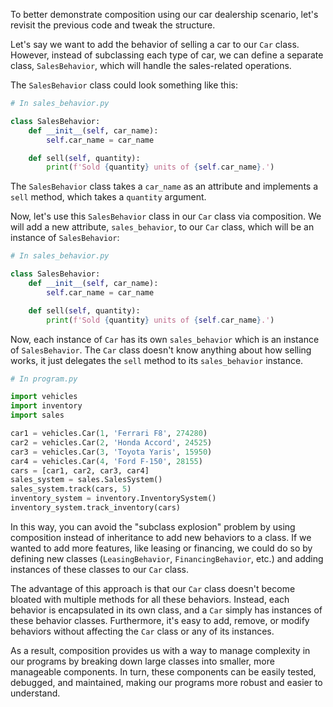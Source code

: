 To better demonstrate composition using our car dealership scenario, let's revisit the previous code and tweak the structure. 

Let's say we want to add the behavior of selling a car to our `Car` class. However, instead of subclassing each type of car, we can define a separate class, `SalesBehavior`, which will handle the sales-related operations.

The `SalesBehavior` class could look something like this:

```python
# In sales_behavior.py

class SalesBehavior:
    def __init__(self, car_name):
        self.car_name = car_name

    def sell(self, quantity):
        print(f'Sold {quantity} units of {self.car_name}.')
```

The `SalesBehavior` class takes a `car_name` as an attribute and implements a `sell` method, which takes a `quantity` argument.

Now, let's use this `SalesBehavior` class in our `Car` class via composition. We will add a new attribute, `sales_behavior`, to our `Car` class, which will be an instance of `SalesBehavior`:

```python
# In sales_behavior.py

class SalesBehavior:
    def __init__(self, car_name):
        self.car_name = car_name

    def sell(self, quantity):
        print(f'Sold {quantity} units of {self.car_name}.')

```

Now, each instance of `Car` has its own `sales_behavior` which is an instance of `SalesBehavior`. The `Car` class doesn't know anything about how selling works, it just delegates the `sell` method to its `sales_behavior` instance.

```python
# In program.py

import vehicles
import inventory
import sales

car1 = vehicles.Car(1, 'Ferrari F8', 274280)
car2 = vehicles.Car(2, 'Honda Accord', 24525)
car3 = vehicles.Car(3, 'Toyota Yaris', 15950)
car4 = vehicles.Car(4, 'Ford F-150', 28155)
cars = [car1, car2, car3, car4]
sales_system = sales.SalesSystem()
sales_system.track(cars, 5)
inventory_system = inventory.InventorySystem()
inventory_system.track_inventory(cars)

```

In this way, you can avoid the "subclass explosion" problem by using composition instead of inheritance to add new behaviors to a class. If we wanted to add more features, like leasing or financing, we could do so by defining new classes (`LeasingBehavior`, `FinancingBehavior`, etc.) and adding instances of these classes to our `Car` class.

The advantage of this approach is that our `Car` class doesn't become bloated with multiple methods for all these behaviors. Instead, each behavior is encapsulated in its own class, and a `Car` simply has instances of these behavior classes. Furthermore, it's easy to add, remove, or modify behaviors without affecting the `Car` class or any of its instances.

As a result, composition provides us with a way to manage complexity in our programs by breaking down large classes into smaller, more manageable components. In turn, these components can be easily tested, debugged, and maintained, making our programs more robust and easier to understand.
